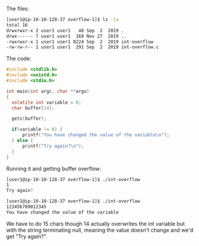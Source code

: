 
The files:
```sh
[user1@ip-10-10-128-37 overflow-1]$ ls -la
total 16
drwxrwxr-x 2 user1 user1   48 Sep  2  2019 .
drwx------ 7 user1 user1  169 Nov 27  2019 ..
-rwxrwxr-x 1 user1 user1 8224 Sep  2  2019 int-overflow
-rw-rw-r-- 1 user1 user1  291 Sep  2  2019 int-overflow.c
```

The code:
```c
#include <stdlib.h>
#include <unistd.h>
#include <stdio.h>

int main(int argc, char **argv)
{
  volatile int variable = 0;
  char buffer[14];

  gets(buffer);

  if(variable != 0) {
      printf("You have changed the value of the variable\n");
  } else {
      printf("Try again?\n");
  }
}
```

Running it and getting buffer overflow:
```sh
[user1@ip-10-10-128-37 overflow-1]$ ./int-overflow 
1
Try again?

[user1@ip-10-10-128-37 overflow-1]$ ./int-overflow 
123456789012345
You have changed the value of the variable
```

We have to do 15 chars though 14 actually overwrites the int variable but with the string terminating null, meaning the value doesn't change and we'd get "Try again?".
